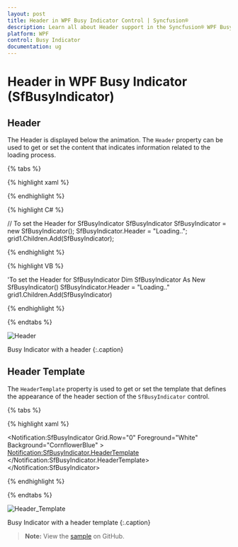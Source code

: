 ```yaml
---
layout: post
title: Header in WPF Busy Indicator Control | Syncfusion®
description: Learn all about Header support in the Syncfusion® WPF Busy Indicator (SfBusyIndicator) control and more.
platform: WPF
control: Busy Indicator
documentation: ug
---
```


# Header in WPF Busy Indicator (SfBusyIndicator)

## Header

The Header is displayed below the animation. The `Header` property can be used to get or set the content that indicates information related to the loading process.

{% tabs %}

{% highlight xaml %}

<!-- To set the header for SfBusyIndicator -->

<Grid  Background="CornflowerBlue">
<Notification:SfBusyIndicator Header="Loading..." Foreground="White" />
</Grid>

{% endhighlight %}

{% highlight C# %}

// To set the Header for SfBusyIndicator
SfBusyIndicator SfBusyIndicator = new SfBusyIndicator();
SfBusyIndicator.Header = "Loading..";
grid1.Children.Add(SfBusyIndicator);

{% endhighlight %}

{% highlight VB %}

'To set the Header for SfBusyIndicator
Dim SfBusyIndicator As New SfBusyIndicator()
SfBusyIndicator.Header = "Loading.."
grid1.Children.Add(SfBusyIndicator)

{% endhighlight %}

{% endtabs %}


![Header](Header_images/Header_img1.png)

Busy Indicator with a header
{:.caption}


## Header Template

The `HeaderTemplate` property is used to get or set the template that defines the appearance of the header section of the `SfBusyIndicator` control.

{% tabs %}

{% highlight xaml %}

<!-- To set the HeaderTemplate for SfBusyIndicator -->

<Notification:SfBusyIndicator Grid.Row="0" Foreground="White" Background="CornflowerBlue" >
<Notification:SfBusyIndicator.HeaderTemplate>
<DataTemplate >
<TextBlock Text="Loading..." TextAlignment="Center" FontSize="15" Width="100" Foreground="Yellow" />
</DataTemplate>
</Notification:SfBusyIndicator.HeaderTemplate>
</Notification:SfBusyIndicator>

{% endhighlight %}

{% endtabs %}

![Header_Template](Header_images/Header_img2.png)

Busy Indicator with a header template
{:.caption}

> **Note:** View the [sample](https://github.com/SyncfusionExamples/wpf-BusyIndicator-examples/tree/master/Samples/Header) on GitHub.

